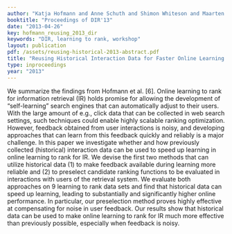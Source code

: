 ```yaml
---
author: "Katja Hofmann and Anne Schuth and Shimon Whiteson and Maarten de Rijke"
booktitle: "Proceedings of DIR'13"
date: "2013-04-26"
key: hofmann_reusing_2013_dir
keywords: "DIR, learning to rank, workshop"
layout: publication
pdf: /assets/reusing-historical-2013-abstract.pdf
title: "Reusing Historical Interaction Data for Faster Online Learning to Rank for IR (Abstract)"
type: inproceedings
year: "2013"
---
```


We summarize the findings from Hofmann et al. [6]. Online learning to rank for information retrieval (IR) holds promise for allowing the development of “self-learning” search engines that can automatically adjust to their users. With the large amount of e.g., click data that can be collected in web search settings, such techniques could enable highly scalable ranking optimization. However, feedback obtained from user interactions is noisy, and developing approaches that can learn from this feedback quickly and reliably is a major challenge. In this paper we investigate whether and how previously collected (historical) interaction data can be used to speed up learning in online learning to rank for IR. We devise the first two methods that can utilize historical data (1) to make feedback available during learning more reliable and (2) to preselect candidate ranking functions to be evaluated in interactions with users of the retrieval system. We evaluate both approaches on 9 learning to rank data sets and find that historical data can speed up learning, leading to substantially and significantly higher online performance. In particular, our preselection method proves highly effective at compensating for noise in user feedback. Our results show that historical data can be used to make online learning to rank for IR much more effective than previously possible, especially when feedback is noisy.

